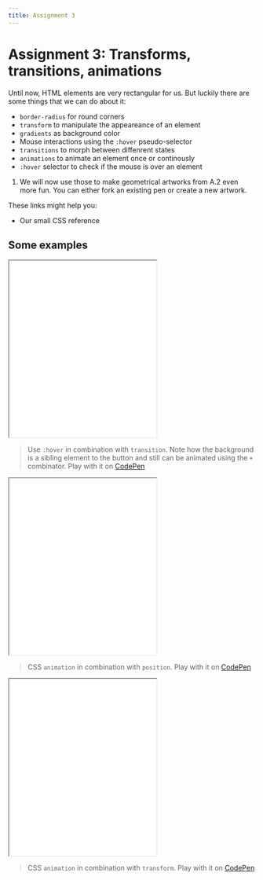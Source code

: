 ```yaml
---
title: Assignment 3
---
```


# Assignment 3: Transforms, transitions, animations

Until now, HTML elements are very rectangular for us. But luckily there are some things that we can do about it:

- `border-radius` for round corners
- `transform` to manipulate the appeareance of an element
- `gradients` as background color
- Mouse interactions using the `:hover` pseudo-selector
- `transitions` to morph between diffenrent states
- `animations` to animate an element once or continously
- `:hover` selector to check if the mouse is over an element

1. We will now use those to make geometrical artworks from A.2 even more fun. You can either fork an existing pen or create a new artwork.

These links might help you:
- Our small CSS reference

## Some examples

<iframe height="360" src="/examples/hover-me/embed"></iframe>

> Use `:hover` in combination with `transition`. Note how the background is a sibling element to the button and still can be animated using the `+` combinator. Play with it on [CodePen](https://codepen.io/moritzebeling/pen/RwpjxaY)

<iframe height="360" src="/examples/x-y-bubbles/embed"></iframe>

> CSS `animation` in combination with `position`. Play with it on [CodePen](https://codepen.io/moritzebeling/pen/OJpOzgY)

<iframe height="360" src="/examples/rotating-cells/embed"></iframe>

> CSS `animation` in combination with `transform`. Play with it on [CodePen](https://codepen.io/moritzebeling/pen/qBrVVOO)
